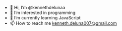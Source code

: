 - 👋 Hi, I’m @kennethdelunaa
- 👀 I’m interested in programming
- 🌱 I’m currently learning JavaScript
- 📫 How to reach me kenneth.deluna007@gmail.com

<!---
kennethdelunaa/kennethdelunaa is a ✨ special ✨ repository because its `README.md` (this file) appears on your GitHub profile.
You can click the Preview link to take a look at your changes.
--->
